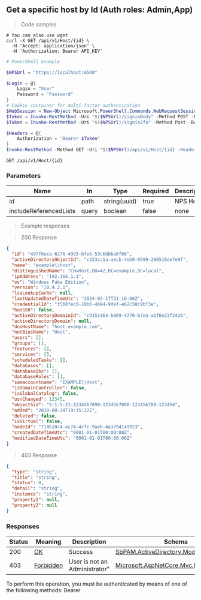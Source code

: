 
## Get a specific host by Id (Auth roles: Admin,App)

<a id="opIdGetHostByIdAsync"></a>

> Code samples

```shell
# You can also use wget
curl -X GET /api/v1/Host/{id} \
  -H 'Accept: application/json' \
  -H 'Authorization: Bearer API_KEY'

```

```powershell
# PowerShell example

$NPSUrl = "https://localhost:6500"

$Login = @{
    Login = "User"
    Password = "Password"
}
# Cookie container for multi-factor authentication
$WebSession = New-Object Microsoft.PowerShell.Commands.WebRequestSession
$Token = Invoke-RestMethod -Uri "$($NPSUrl)/signinBody" -Method POST -Body (ConvertTo-Json $Login) -WebSession $WebSession -ContentType "application/json"
$Token = Invoke-RestMethod -Uri "$($NPSUrl)/signin2fa" -Method Post -Body $MfaCode -Headers @{Authorization = "Bearer $Token"} -WebSession $WebSession -ContentType "application/json"

$Headers = @{
    Authorization = "Bearer $Token"
}
Invoke-RestMethod -Method GET -Uri "$($NPSUrl)/api/v1/Host/{id} -Headers $Headers -ContentType "application/json"
```

`GET /api/v1/Host/{id}`

<h3 id="get-a-specific-host-by-id-(auth-roles:-admin,app)-parameters">Parameters</h3>

|Name|In|Type|Required|Description|
|---|---|---|---|---|
|id|path|string(uuid)|true|NPS Host id|
|includeReferencedLists|query|boolean|false|none|

> Example responses

> 200 Response

```json
{
  "id": "497f6eca-6276-4993-bfeb-53cbbbba6f08",
  "activeDirectoryObjectId": "c323cc1a-aecb-4eb0-9599-286516de7e9f",
  "name": "example\\host",
  "distinguishedName": "CN=Host,OU=42,DC=example,DC=local",
  "ipAddress": "192.168.1.1",
  "os": "Windows Fake Edition",
  "version": "10.4.2.1",
  "lsaLookupCache": null,
  "lastUpdatedDateTimeUtc": "2024-03-17T21:16:00Z",
  "credentialId": "f568fec0-10b6-4b94-9daf-e62c50c9bf3e",
  "hasSSH": false,
  "activeDirectoryDomainId": "c9151464-b069-4770-b7ea-a1f6e23f2428",
  "activeDirectoryDomain": null,
  "dnsHostName": "host.example.com",
  "netBiosName": "Host",
  "users": [],
  "groups": [],
  "features": [],
  "services": [],
  "scheduledTasks": [],
  "databases": [],
  "databaseDbs": [],
  "databaseRoles": [],
  "samaccountname": "EXAMPLE\\Host",
  "isDomainController": false,
  "isGlobalCatalog": false,
  "usnChanged": 12345,
  "objectSid": "S-1-5-21-1234567890-1234567890-123456789-123456",
  "added": "2019-08-24T19:15:22Z",
  "deleted": false,
  "isVirtual": false,
  "nodeId": "710b18c4-ac74-4cfc-9aeb-4a3794149923",
  "createdDateTimeUtc": "0001-01-01T00:00:00Z",
  "modifiedDateTimeUtc": "0001-01-01T00:00:00Z"
}
```

> 403 Response

```json
{
  "type": "string",
  "title": "string",
  "status": 0,
  "detail": "string",
  "instance": "string",
  "property1": null,
  "property2": null
}
```

<h3 id="get-a-specific-host-by-id-(auth-roles:-admin,app)-responses">Responses</h3>

|Status|Meaning|Description|Schema|
|---|---|---|---|
|200|[OK](https://tools.ietf.org/html/rfc7231#section-6.3.1)|Success|[SbPAM.ActiveDirectory.Models.Host](../Models/sbpam.activedirectory.models.host.md)|
|403|[Forbidden](https://tools.ietf.org/html/rfc7231#section-6.5.3)|User is not an Administrator"|[Microsoft.AspNetCore.Mvc.ProblemDetails](../Models/microsoft.aspnetcore.mvc.problemdetails.md)|

<aside class="warning">
To perform this operation, you must be authenticated by means of one of the following methods:
Bearer
</aside>


